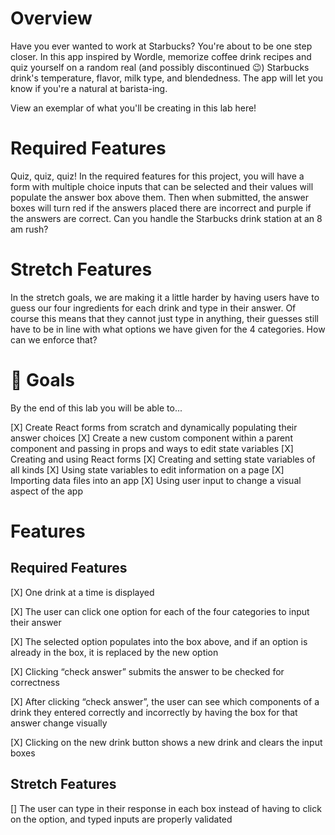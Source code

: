 # Overview
Have you ever wanted to work at Starbucks? You're about to be one step closer. In this app inspired by Wordle, memorize coffee drink recipes and quiz yourself on a random real (and possibly discontinued 😉) Starbucks drink's temperature, flavor, milk type, and blendedness. The app will let you know if you're a natural at barista-ing.

View an exemplar of what you'll be creating in this lab here!

# Required Features
Quiz, quiz, quiz! In the required features for this project, you will have a form with multiple choice inputs that can be selected and their values will populate the answer box above them. Then when submitted, the answer boxes will turn red if the answers placed there are incorrect and purple if the answers are correct. Can you handle the Starbucks drink station at an 8 am rush?

# Stretch Features
In the stretch goals, we are making it a little harder by having users have to guess our four ingredients for each drink and type in their answer. Of course this means that they cannot just type in anything, their guesses still have to be in line with what options we have given for the 4 categories. How can we enforce that?

# 🎯 Goals
By the end of this lab you will be able to...

[X] Create React forms from scratch and dynamically populating their answer choices
[X] Create a new custom component within a parent component and passing in props and ways to edit state variables
[X] Creating and using React forms
[X] Creating and setting state variables of all kinds
[X] Using state variables to edit information on a page 
[X] Importing data files into an app
[X] Using user input to change a visual aspect of the app

# Features
## Required Features
[X] One drink at a time is displayed

[X] The user can click one option for each of the four categories to input their answer

[X] The selected option populates into the box above, and if an option is already in the box, it is replaced by the new option

[X] Clicking “check answer” submits the answer to be checked for correctness

[X] After clicking “check answer”, the user can see which components of a drink they entered correctly and incorrectly by having the box for that answer change visually

[X] Clicking on the new drink button shows a new drink and clears the input boxes

## Stretch Features
[] The user can type in their response in each box instead of having to click on the option, and typed inputs are properly validated